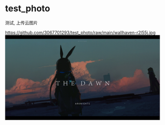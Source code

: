 # test_photo
测试, 上传云图片


https://github.com/3067701293/test_photo/raw/main/wallhaven-r2l55j.jpg
![wallhaven](https://github.com/3067701293/test_photo/raw/main/wallhaven-r2l55j.jpg)

